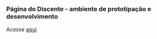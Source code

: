 ### Página do Discente - ambiente de prototipação e desenvolvimento
Acesse [aqui](https://estagios-gm-dev.github.io/discente)
